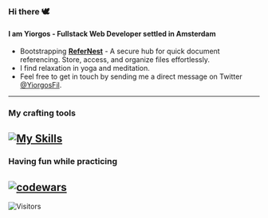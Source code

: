 ### Hi there 🕊️

#### I am Yiorgos - Fullstack Web Developer settled in Amsterdam

- Bootstrapping [__ReferNest__](https://refernest.xyz/) - A secure hub for quick document referencing. Store, access, and organize files effortlessly.
- I find relaxation in yoga and meditation.
- Feel free to get in touch by sending me a direct message on Twitter [@YiorgosFil](https://x.com/YiorgosFil).

---
### My crafting tools
[![My Skills](https://skillicons.dev/icons?i=js,ts,react,nextjs,nodejs,express,php,mysql,bash,linux,git,md,neovim)](https://skillicons.dev)
---
### Having fun while practicing
<a href="#"><img src="https://www.codewars.com/users/yogiyiorgos/badges/large" alt="codewars" border="0"></a>
---




![Visitors](https://img.shields.io/badge/Visitors-123-blue)
